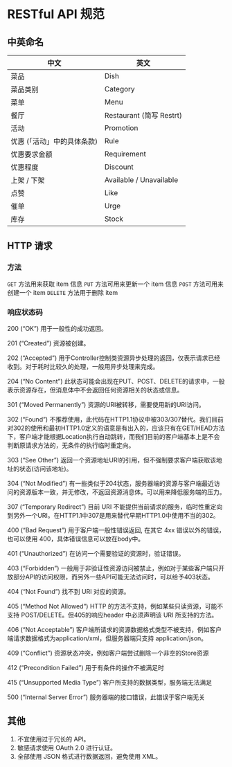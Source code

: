 # RESTful API 规范

## 中英命名

| 中文                        | 英文                        |
| --------------------------- | --------------------------- |
| 菜品                        | Dish                        |
|菜品类别| Category |
| 菜单                        | Menu                        |
| 餐厅                        | Restaurant (简写 Restrt)    |
| 活动                        | Promotion                   |
| 优惠 (「活动」中的具体条款) | Rule  |
|优惠要求金额| Requirement |
|优惠程度|Discount |
| 上架 / 下架                 | Available  / Unavailable    |
| 点赞                        | Like                        |
| 催单                        | Urge                        |
| 库存                        | Stock                       |

## HTTP 请求

### 方法

`GET` 方法用来获取 item 信息
`PUT` 方法可用来更新一个 item 信息
`POST` 方法可用来创建一个 item
`DELETE` 方法用于删除 item

### 响应状态码

200 (“OK”) 用于一般性的成功返回。

201 (“Created”) 资源被创建。

202 (“Accepted”) 用于Controller控制类资源异步处理的返回，仅表示请求已经收到。对于耗时比较久的处理，一般用异步处理来完成。

204 (“No Content”) 此状态可能会出现在PUT、POST、DELETE的请求中，一般表示资源存在，但消息体中不会返回任何资源相关的状态或信息。

301 (“Moved Permanently”) 资源的URI被转移，需要使用新的URI访问。

302 (“Found”) 不推荐使用，此代码在HTTP1.1协议中被303/307替代。我们目前对302的使用和最初HTTP1.0定义的语意是有出入的，应该只有在GET/HEAD方法下，客户端才能根据Location执行自动跳转，而我们目前的客户端基本上是不会判断原请求方法的，无条件的执行临时重定向。

303 (“See Other”) 返回一个资源地址URI的引用，但不强制要求客户端获取该地址的状态(访问该地址)。

304 (“Not Modified”) 有一些类似于204状态，服务器端的资源与客户端最近访问的资源版本一致，并无修改，不返回资源消息体。可以用来降低服务端的压力。

307 (“Temporary Redirect”) 目前 URI 不能提供当前请求的服务，临时性重定向到另外一个URI。在HTTP1.1中307是用来替代早期HTTP1.0中使用不当的302。

400 (“Bad Request”) 用于客户端一般性错误返回, 在其它 4xx 错误以外的错误，也可以使用 400，具体错误信息可以放在body中。

401 (“Unauthorized”) 在访问一个需要验证的资源时，验证错误。

403 (“Forbidden”) 一般用于非验证性资源访问被禁止，例如对于某些客户端只开放部分API的访问权限，而另外一些API可能无法访问时，可以给予403状态。

404 (“Not Found”) 找不到 URI 对应的资源。

405 (“Method Not Allowed”) HTTP 的方法不支持，例如某些只读资源，可能不支持 POST/DELETE。但405的响应header 中必须声明该 URI 所支持的方法。

406 (“Not Acceptable”) 客户端所请求的资源数据格式类型不被支持，例如客户端请求数据格式为application/xml，但服务器端只支持 application/json。

409 (“Conflict”) 资源状态冲突，例如客户端尝试删除一个非空的Store资源

412 (“Precondition Failed”) 用于有条件的操作不被满足时

415 (“Unsupported Media Type”) 客户所支持的数据类型，服务端无法满足

500 (“Internal Server Error”) 服务器端的接口错误，此错误于客户端无关

## 其他

1. 不宜使用过于冗长的 API。
2. 敏感请求使用 OAuth 2.0 进行认证。
3. 全部使用 JSON 格式进行数据返回，避免使用 XML。